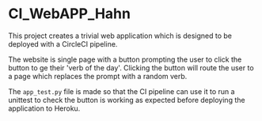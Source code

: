 # CI_WebAPP_Hahn

This project creates a trivial web application which is designed to be deployed with a CircleCI pipeline. 

The website is single page with a button prompting the user to click the button to ge their 'verb of the day'.
Clicking the button will route the user to a page which replaces the prompt with a random verb.

The `app_test.py` file is made so that the CI pipeline can use it to run a unittest to check the button is working as expected before
deploying the application to Heroku.

